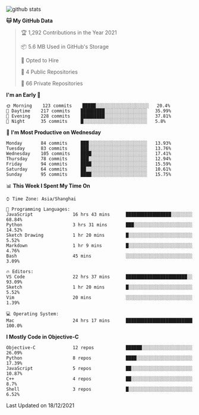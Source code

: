 
![github stats](https://github-readme-stats.vercel.app/api?username=ChesterYue&show_icons=true&count_private=true)

<!-- ![wakatime](https://github-readme-stats.vercel.app/api/wakatime?username=ChesterYue&layout=compact) -->

<!-- ![wakatime](https://github-readme-stats.vercel.app/api/top-langs/?username=ChesterYue&layout=compact) -->

<!--START_SECTION:waka-->
**🐱 My GitHub Data** 

> 🏆 1,292 Contributions in the Year 2021
 > 
> 📦 5.6 MB Used in GitHub's Storage 
 > 
> 💼 Opted to Hire
 > 
> 📜 4 Public Repositories 
 > 
> 🔑 66 Private Repositories  
 > 
**I'm an Early 🐤** 

```text
🌞 Morning    123 commits    █████░░░░░░░░░░░░░░░░░░░░   20.4% 
🌆 Daytime    217 commits    █████████░░░░░░░░░░░░░░░░   35.99% 
🌃 Evening    228 commits    █████████░░░░░░░░░░░░░░░░   37.81% 
🌙 Night      35 commits     █░░░░░░░░░░░░░░░░░░░░░░░░   5.8%

```
📅 **I'm Most Productive on Wednesday** 

```text
Monday       84 commits     ███░░░░░░░░░░░░░░░░░░░░░░   13.93% 
Tuesday      83 commits     ███░░░░░░░░░░░░░░░░░░░░░░   13.76% 
Wednesday    105 commits    ████░░░░░░░░░░░░░░░░░░░░░   17.41% 
Thursday     78 commits     ███░░░░░░░░░░░░░░░░░░░░░░   12.94% 
Friday       94 commits     ████░░░░░░░░░░░░░░░░░░░░░   15.59% 
Saturday     64 commits     ██░░░░░░░░░░░░░░░░░░░░░░░   10.61% 
Sunday       95 commits     ████░░░░░░░░░░░░░░░░░░░░░   15.75%

```


📊 **This Week I Spent My Time On** 

```text
⌚︎ Time Zone: Asia/Shanghai

💬 Programming Languages: 
JavaScript               16 hrs 43 mins      █████████████████░░░░░░░░   68.84% 
Python                   3 hrs 31 mins       ███░░░░░░░░░░░░░░░░░░░░░░   14.52% 
Sketch Drawing           1 hr 20 mins        █░░░░░░░░░░░░░░░░░░░░░░░░   5.52% 
Markdown                 1 hr 9 mins         █░░░░░░░░░░░░░░░░░░░░░░░░   4.76% 
Bash                     45 mins             ░░░░░░░░░░░░░░░░░░░░░░░░░   3.09%

🔥 Editors: 
VS Code                  22 hrs 37 mins      ███████████████████████░░   93.09% 
Sketch                   1 hr 20 mins        █░░░░░░░░░░░░░░░░░░░░░░░░   5.52% 
Vim                      20 mins             ░░░░░░░░░░░░░░░░░░░░░░░░░   1.39%

💻 Operating System: 
Mac                      24 hrs 17 mins      █████████████████████████   100.0%

```

**I Mostly Code in Objective-C** 

```text
Objective-C              12 repos            ██████░░░░░░░░░░░░░░░░░░░   26.09% 
Python                   8 repos             ████░░░░░░░░░░░░░░░░░░░░░   17.39% 
JavaScript               5 repos             ██░░░░░░░░░░░░░░░░░░░░░░░   10.87% 
C++                      4 repos             ██░░░░░░░░░░░░░░░░░░░░░░░   8.7% 
Shell                    3 repos             █░░░░░░░░░░░░░░░░░░░░░░░░   6.52%

```



 Last Updated on 18/12/2021
<!--END_SECTION:waka-->